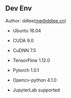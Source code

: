 ## Dev Env

Author: ddlee(me@ddlee.cn)

- Ubuntu 16.04
- CUDA 9.0
- CuDNN 7.5

- TensorFlow 1.12.0
- Pytorch 1.0.1
- Opencv-python 4.1.0
- JupyterLab supported